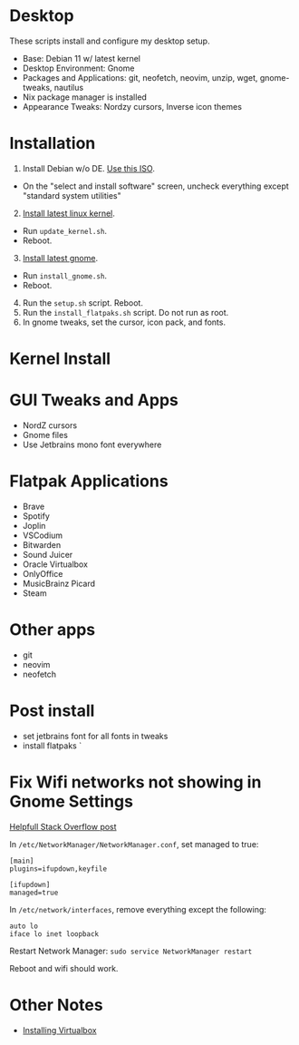 # Desktop

These scripts install and configure my desktop setup.

- Base: Debian 11 w/ latest kernel
- Desktop Environment: Gnome
- Packages and Applications: git, neofetch, neovim, unzip, wget, gnome-tweaks, nautilus
- Nix package manager is installed
- Appearance Tweaks: Nordzy cursors, Inverse icon themes

# Installation

1. Install Debian w/o DE. [Use this ISO](https://cdimage.debian.org/cdimage/unofficial/non-free/cd-including-firmware/weekly-builds/amd64/iso-cd/).
  - On the "select and install software" screen, uncheck everything except "standard system utilities"
2. [Install latest linux kernel](https://www.linuxcapable.com/how-to-install-latest-linux-kernel-on-debian-linux/).
  - Run `update_kernel.sh`.
  - Reboot.
3. [Install latest gnome](https://raspberrytips.com/latest-gnome-installation-debian/).
  - Run `install_gnome.sh`. 
  - Reboot.
4. Run the `setup.sh` script. Reboot.
5. Run the `install_flatpaks.sh` script. Do not run as root.
5. In gnome tweaks, set the cursor, icon pack, and fonts.

# Kernel Install

# GUI Tweaks and Apps
- NordZ cursors
- Gnome files
- Use Jetbrains mono font everywhere

# Flatpak Applications
- Brave
- Spotify
- Joplin
- VSCodium
- Bitwarden
- Sound Juicer
- Oracle Virtualbox
- OnlyOffice
- MusicBrainz Picard
- Steam

# Other apps
- git
- neovim
- neofetch

# Post install
- set jetbrains font for all fonts in tweaks
- install flatpaks `

# Fix Wifi networks not showing in Gnome Settings

[Helpfull Stack Overflow post](https://askubuntu.com/questions/71159/network-manager-says-device-not-managed)

In `/etc/NetworkManager/NetworkManager.conf`, set managed to true:
```
[main]
plugins=ifupdown,keyfile

[ifupdown]
managed=true
```

In `/etc/network/interfaces`, remove everything except the following:
```
auto lo
iface lo inet loopback
```

Restart Network Manager:
`sudo service NetworkManager restart`

Reboot and wifi should work.

# Other Notes
- [Installing Virtualbox](https://www.virtualbox.org/wiki/Linux_Downloads)
